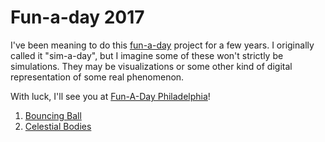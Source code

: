 Fun-a-day 2017
==============

I've been meaning to do this [fun-a-day](http://www.artclash.com/) project for
a few years. I originally called it "sim-a-day", but I imagine some of these
won't strictly be simulations. They may be visualizations or some other kind of
digital representation of some real phenomenon.

With luck, I'll see you at [Fun-A-Day Philadelphia](https://www.facebook.com/FunaDay/)!

01. [Bouncing Ball](01-bouncing-ball/)
02. [Celestial Bodies](02-celestial-bodies/)
